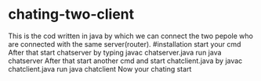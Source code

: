 # chating-two-client
This is the cod written in java by which we can connect the two pepole who are connected with the same server(router).
#installation
start your cmd
After that start chatserver by typing javac chatserver.java
run java chatserver
After that start another cmd
and start chatclient.java by javac chatclient.java
run java chatclient 
Now your chating start

